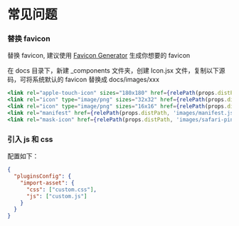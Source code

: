 # 常见问题

### 替换 favicon

替换 favicon, 建议使用 [Favicon Generator](https://realfavicongenerator.net/) 生成你想要的 favicon

在 docs 目录下，新建 _components 文件夹，创建 Icon.jsx 文件，复制以下源码，可将系统默认的 favicon 替换成 docs/images/xxx

```jsx
<link rel="apple-touch-icon" sizes="180x180" href={relePath(props.distPath, 'images/apple-touch-icon.png')} />
<link rel="icon" type="image/png" sizes="32x32" href={relePath(props.distPath, 'images/favicon-32x32.png')} />
<link rel="icon" type="image/png" sizes="16x16" href={relePath(props.distPath, 'images/favicon-16x16.png')} />
<link rel="manifest" href={relePath(props.distPath, 'images/manifest.json')} />
<link rel="mask-icon" href={relePath(props.distPath, 'images/safari-pinned-tab.svg')} color="#5bbad5" />
```

### 引入 js 和 css
配置如下：
```json
{
  "pluginsConfig": {
    "import-asset": {
      "css": ["custom.css"],
      "js": ["custom.js"]
    }
  }
}

```


